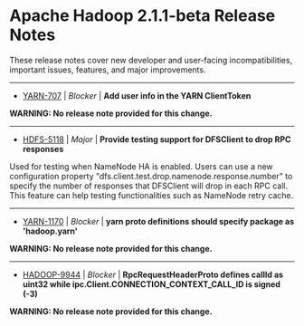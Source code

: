 
<!---
# Licensed to the Apache Software Foundation (ASF) under one
# or more contributor license agreements.  See the NOTICE file
# distributed with this work for additional information
# regarding copyright ownership.  The ASF licenses this file
# to you under the Apache License, Version 2.0 (the
# "License"); you may not use this file except in compliance
# with the License.  You may obtain a copy of the License at
#
#     http://www.apache.org/licenses/LICENSE-2.0
#
# Unless required by applicable law or agreed to in writing, software
# distributed under the License is distributed on an "AS IS" BASIS,
# WITHOUT WARRANTIES OR CONDITIONS OF ANY KIND, either express or implied.
# See the License for the specific language governing permissions and
# limitations under the License.
-->
# Apache Hadoop  2.1.1-beta Release Notes

These release notes cover new developer and user-facing incompatibilities, important issues, features, and major improvements.


---

* [YARN-707](https://issues.apache.org/jira/browse/YARN-707) | *Blocker* | **Add user info in the YARN ClientToken**

**WARNING: No release note provided for this change.**


---

* [HDFS-5118](https://issues.apache.org/jira/browse/HDFS-5118) | *Major* | **Provide testing support for DFSClient to drop RPC responses**

Used for testing when NameNode HA is enabled. Users can use a new configuration property "dfs.client.test.drop.namenode.response.number" to specify the number of responses that DFSClient will drop in each RPC call. This feature can help testing functionalities such as NameNode retry cache.


---

* [YARN-1170](https://issues.apache.org/jira/browse/YARN-1170) | *Blocker* | **yarn proto definitions should specify package as 'hadoop.yarn'**

**WARNING: No release note provided for this change.**


---

* [HADOOP-9944](https://issues.apache.org/jira/browse/HADOOP-9944) | *Blocker* | **RpcRequestHeaderProto defines callId as uint32 while ipc.Client.CONNECTION\_CONTEXT\_CALL\_ID is signed (-3)**

**WARNING: No release note provided for this change.**



